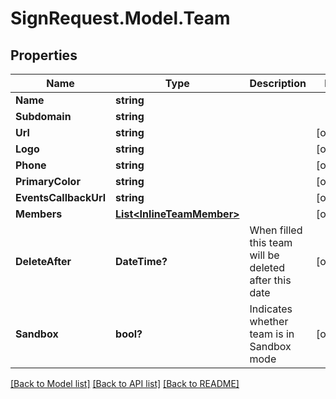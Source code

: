 # SignRequest.Model.Team
## Properties

Name | Type | Description | Notes
------------ | ------------- | ------------- | -------------
**Name** | **string** |  | 
**Subdomain** | **string** |  | 
**Url** | **string** |  | [optional] 
**Logo** | **string** |  | [optional] 
**Phone** | **string** |  | [optional] 
**PrimaryColor** | **string** |  | [optional] 
**EventsCallbackUrl** | **string** |  | [optional] 
**Members** | [**List&lt;InlineTeamMember&gt;**](InlineTeamMember.md) |  | [optional] 
**DeleteAfter** | **DateTime?** | When filled this team will be deleted after this date | [optional] 
**Sandbox** | **bool?** | Indicates whether team is in Sandbox mode | [optional] 

[[Back to Model list]](../README.md#documentation-for-models) [[Back to API list]](../README.md#documentation-for-api-endpoints) [[Back to README]](../README.md)

